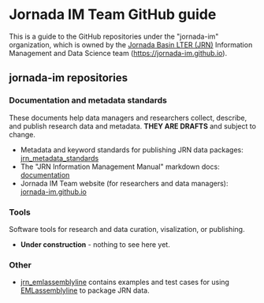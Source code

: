 # Jornada IM Team GitHub guide

This is a guide to the GitHub repositories under the "jornada-im" organization, which is owned by the [Jornada Basin LTER (JRN)](https://jornada.nmsu.edu) Information Management and Data Science team (https://jornada-im.github.io).

## jornada-im repositories

### Documentation and metadata standards

These documents help data managers and researchers collect, describe, and publish research data and metadata. **THEY ARE DRAFTS** and subject to change.

* Metadata and keyword standards for publishing JRN data packages: [jrn_metadata_standards](https://github.com/jornada-im/jrn_metadata_standards/)
* The "JRN Information Management Manual" markdown docs: [documentation](https://github.com/jornada-im/documentation/)
* Jornada IM Team website (for researchers and data managers): [jornada-im.github.io](https://github.com/jornada-im/jornada-im.github.io/)

### Tools

Software tools for research and data curation, visalization, or publishing.

* **Under construction** - nothing to see here yet.

### Other

* [jrn_emlassemblyline](https://github.com/jornada-im/jrn_emlassemblyline) contains examples and test cases for using [EMLassemblyline](https://github.com/EDIorg/EMLassemblyline) to package JRN data.
